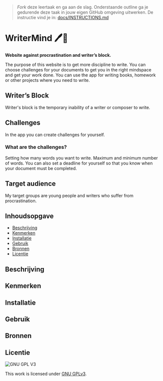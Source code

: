 > _Fork_ deze leertaak en ga aan de slag. 
Onderstaande outline ga je gedurende deze taak in jouw eigen GitHub omgeving uitwerken. 
De instructie vind je in: [docs/INSTRUCTIONS.md](docs/INSTRUCTIONS.md)

# WriterMind 🖊️🧠
**Website against procrastination and writer’s block.**

The purpose of this website is to get more discipline to write. You can choose challenges for your documents to get you in the right mindspace and get your work done. You can use the app for writing books, homework or other projects where you need to write.

## Writer’s Block

Writer's block is the temporary inability of a writer or composer to write.

## Challenges

In the app you can create challenges for yourself.

### What are the challenges?

Setting how many words you want to write. Maximum and minimum number of words.
You can also set a deadline for yourself so that you know when your document must be completed.

## Target audience

My target groups are young people and writers who suffer from procrastination.


## Inhoudsopgave

  * [Beschrijving](#beschrijving)
  * [Kenmerken](#kenmerken)
  * [Installatie](#installatie)
  * [Gebruik](#gebruik)
  * [Bronnen](#bronnen)
  * [Licentie](#licentie)

## Beschrijving
<!-- In de Beschrijving staat hoe je project er uit ziet, hoe het werkt en wat je er mee kan. -->
<!-- Voeg een mooie poster visual toe 📸 -->
<!-- Voeg een link toe naar Github Pages 🌐-->

## Kenmerken
<!-- Bij Kenmerken staat welke technieken zijn gebruikt en hoe. Wat is de HTML structuur? Wat zijn de belangrijkste dingen in CSS? Wat is er met Javascript gedaan en hoe? Misschien heb je een framwork of library gebruikt? -->

## Installatie

## Gebruik

## Bronnen

## Licentie

![GNU GPL V3](https://www.gnu.org/graphics/gplv3-127x51.png)

This work is licensed under [GNU GPLv3](./LICENSE).
